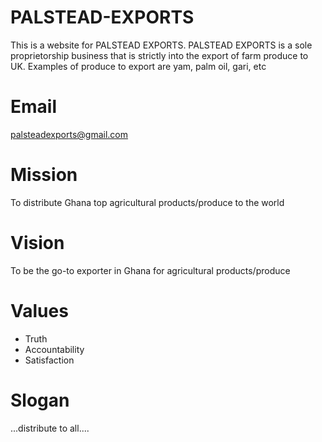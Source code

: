 # PALSTEAD-EXPORTS

This is a website for PALSTEAD EXPORTS.
PALSTEAD EXPORTS is a sole proprietorship business that is strictly into the export of farm produce to UK.
Examples of produce to export are yam, palm oil, gari, etc

# Email

palsteadexports@gmail.com

# Mission

To distribute Ghana top agricultural products/produce to the world

# Vision

To be the go-to exporter in Ghana for agricultural products/produce

# Values

- Truth
- Accountability
- Satisfaction

# Slogan

...distribute to all....
